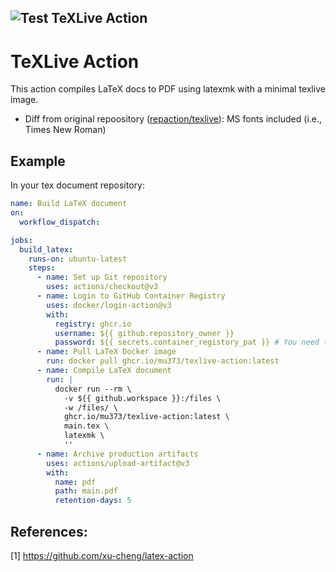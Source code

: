 ![Test TeXLive Action](https://github.com/mu373/texlive/workflows/Test%20TeXLive%20Action/badge.svg)
---

# TeXLive Action

This action compiles LaTeX docs to PDF using latexmk with a minimal texlive image.
- Diff from original repoository ([repaction/texlive](https://github.com/repaction/texlive)): MS fonts included (i.e., Times New Roman)

## Example
In your tex document repository:
```yaml
name: Build LaTeX document
on:
  workflow_dispatch:

jobs:
  build_latex:
    runs-on: ubuntu-latest
    steps:
      - name: Set up Git repository
        uses: actions/checkout@v3
      - name: Login to GitHub Container Registry
        uses: docker/login-action@v3
        with:
          registry: ghcr.io
          username: ${{ github.repository_owner }}
          password: ${{ secrets.container_registory_pat }} # You need to have your Personal Access Token set to environment secrets `$container_registory_pat` 
      - name: Pull LaTeX Docker image
        run: docker pull ghcr.io/mu373/texlive-action:latest
      - name: Compile LaTeX document
        run: |
          docker run --rm \
            -v ${{ github.workspace }}:/files \
            -w /files/ \
            ghcr.io/mu373/texlive-action:latest \
            main.tex \
            latexmk \
            ''
      - name: Archive production artifacts
        uses: actions/upload-artifact@v3
        with:
          name: pdf
          path: main.pdf
          retention-days: 5
```

## References:

[1] <https://github.com/xu-cheng/latex-action>
